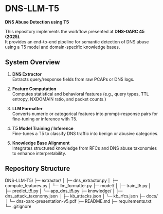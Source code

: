 # DNS-LLM-T5

**DNS Abuse Detection using T5**

This repository implements the workflow presented at **DNS-OARC 45 (2025)**.  
It provides an end-to-end pipeline for semantic detection of DNS abuse using a T5 model and domain-specific knowledge bases.

## System Overview

1. **DNS Extractor**  
   Extracts query/response fields from raw PCAPs or DNS logs.

2. **Feature Computation**  
   Computes statistical and behavioral features (e.g., query types, TTL entropy, NXDOMAIN ratio, and packet counts.)

3. **LLM Formatter**  
   Converts numeric or categorical features into prompt–response pairs for fine-tuning or inference with T5.

4. **T5 Model Training / Inference**  
   Fine-tunes a T5 to classify DNS traffic into benign or abusive categories.

5. **Knowledge Base Alignment**  
   Integrates structured knowledge from RFCs and DNS abuse taxonomies to enhance interpretability.

## Repository Structure

DNS-LLM-T5/
├─ extractor/
│ ├─ dns_extractor.py
│ ├─ compute_features.py
│ └─ llm_formatter.py
├─ model/
│ ├─ train_t5.py
│ ├─ predict_t5.py
│ └─ app_dns_t5.py
├─ knowledge/
│ ├─ dns_attack_taxonomy.json
│ ├─ kb_attacks.json
│ └─ kb_rfcs.json
├─ docs/
│ └─ dns-oarc-presentation-v5.pdf
├─ README.md
├─ requirements.txt
└─ .gitignore

